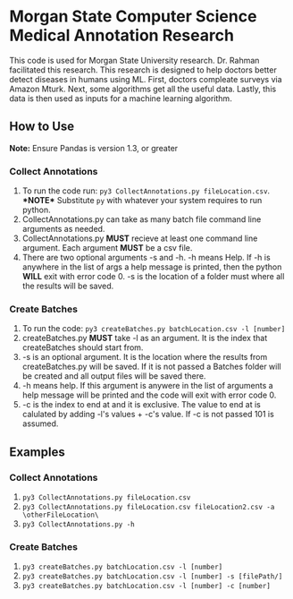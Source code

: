 <!DOCTYPEhtml>
 <html lang="en-US">
  <body>

<h1>Morgan State Computer Science Medical Annotation Research</h1>
<p>This code is used for Morgan State University research. Dr. Rahman facilitated this research. This research is designed to help doctors better detect diseases in humans using ML. First, doctors compleate surveys via Amazon Mturk. Next, some algorithms get all the useful data. Lastly, this data is then used as inputs for a machine learning algorithm.</p>

<h2>How to Use</h2>
<p><b>Note:</b> Ensure Pandas is version 1.3, or greater</p>

<h3>Collect Annotations</h3>
<ol>
	<li>To run the code run: <code>py3 CollectAnnotations.py fileLocation.csv</code>. <br /><b>*NOTE*</b> Substitute <code>py</code> with whatever your system requires to run python.</li>
	<li>CollectAnnotations.py can take as many batch file command line arguments as needed.</li>
	<li>CollectAnnotations.py <b>MUST</b> recieve  at least one command line argument. Each argument <b>MUST</b> be a csv file.</li>
	<li>There are two optional arguments -s and -h. -h means Help. If -h is anywhere in the list of args a help message is printed, then the python <b>WILL</b> exit with error code 0. -s is the location of a folder must where all the results will be saved.</li>
</ol>

<h3>Create Batches</h3>
<ol>
	<li>To run the code: <code>py3 createBatches.py batchLocation.csv -l [number]</code></li>
	<li>createBatches.py <b>MUST</b> take -l as an argument. It is the index that createBatches should start from.</li>
	<li>-s is an optional argument. It is the location where the results from createBatches.py will be saved. If it is not passed a Batches folder will be created and all output files will be saved there.</li>
	<li>-h means help. If this argument is anywere in the list of arguments a help message will be printed and the code will exit with error code 0.</li>
	<li>-c is the index to end at and it is exclusive. The value to end at is calulated by adding -l's values + -c's value. If -c is not passed 101 is assumed.</li>
</ol>

<h2>Examples</h2>

<h3>Collect Annotations</h3>
<ol>
	<li><code>py3 CollectAnnotations.py fileLocation.csv</code></li>
	<li><code>py3 CollectAnnotations.py fileLocation.csv fileLocation2.csv -a \otherFileLocation\</code></li>
	<li><code>py3 CollectAnnotations.py -h</code></li>
</ol>

<h3>Create Batches</h3>
<ol>
	<li><code>py3 createBatches.py batchLocation.csv -l [number]</code></li>
	<li><code>py3 createBatches.py batchLocation.csv -l [number] -s [filePath/]</code></li>
	<li><code>py3 createBatches.py batchLocation.csv -l [number] -c [number]</code></li>
</ol>

 </body>
</html>